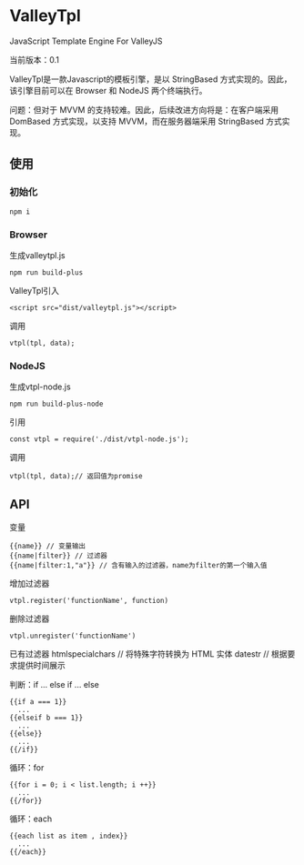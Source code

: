 # ValleyTpl
JavaScript Template Engine For ValleyJS

当前版本：0.1

ValleyTpl是一款Javascript的模板引擎，是以 StringBased 方式实现的。因此，该引擎目前可以在 Browser 和 NodeJS 两个终端执行。

问题：但对于 MVVM 的支持较难。因此，后续改进方向将是：在客户端采用 DomBased 方式实现，以支持 MVVM，而在服务器端采用 StringBased 方式实现。

## 使用

### 初始化

	npm i

### Browser

生成valleytpl.js

	npm run build-plus

ValleyTpl引入

	<script src="dist/valleytpl.js"></script>

调用

	vtpl(tpl, data);

### NodeJS

生成vtpl-node.js

	npm run build-plus-node

引用

	const vtpl = require('./dist/vtpl-node.js');

调用

	vtpl(tpl, data);// 返回值为promise

## API

变量

	{{name}} // 变量输出
	{{name|filter}} // 过滤器
	{{name|filter:1,"a"}} // 含有输入的过滤器，name为filter的第一个输入值

增加过滤器

	vtpl.register('functionName', function)

删除过滤器

	vtpl.unregister('functionName')

已有过滤器
	htmlspecialchars // 将特殊字符转换为 HTML 实体
	datestr // 根据要求提供时间展示

判断：if ... else if ... else

	{{if a === 1}}
	  ...
	{{elseif b === 1}}
	  ...
	{{else}}
	  ...
	{{/if}}

循环：for

	{{for i = 0; i < list.length; i ++}}
	  ...
	{{/for}}

循环：each

	{{each list as item , index}}
	  ...
	{{/each}}


